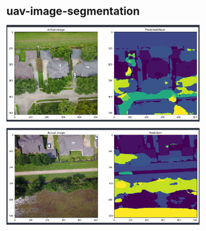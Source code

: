 # uav-image-segmentation

![actual_mask](https://github.com/arrafi-musabbir/uav-image-segmentation/blob/main/actual_mask.png)

![predicted_mask](https://github.com/arrafi-musabbir/uav-image-segmentation/blob/main/prediction_mask.png)
